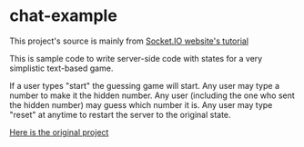 # chat-example

This project's source is mainly from [Socket.IO website's tutorial](http://socket.io/get-started/chat/)

This is sample code to write server-side code with states for a very simplistic text-based game.

If a user types "start" the guessing game will start.
Any user may type a number to make it the hidden number.
Any user (including the one who sent the hidden number) may guess which number it is.
Any user may type "reset" at anytime to restart the server to the original state.

[Here is the original project](https://github.com/socketio/chat-example)